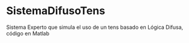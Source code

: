 # SistemaDifusoTens
Sistema Experto que simula el uso de un tens basado en Lógica Difusa, código en Matlab
